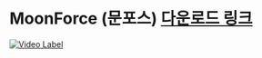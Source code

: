 # MoonForce (문포스)   [다운로드 링크](https://play.google.com/store/apps/details?id=com.SDGameCompany.BamSurLike&hl=ko-KR)


[![Video Label](http://img.youtube.com/vi/Cd6flVCbD10/0.jpg)](https://www.youtube.com/watch?v=Cd6flVCbD10)
